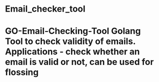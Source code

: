 # Email_checker_tool
# GO-Email-Checking-Tool Golang Tool to check validity of emails. Applications - check whether an email is valid or not, can be used for flossing
